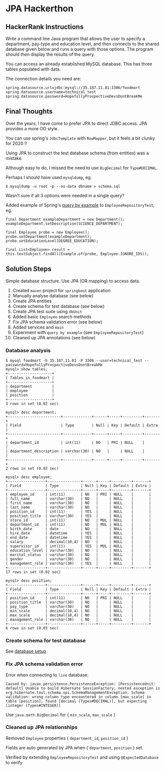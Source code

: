 # JPA Hackerthon

## HackerRank Instructions

Write a command line Java program that allows the user to specify a department, pay-type and education level, and then connects to the shared database given below and runs a query with those options. The program should then display the results of the query.

You can access an already established MySQL database. This has three tables populated with data.

The connection details you need are:

```
spring.datasource.url=jdbc:mysql://35.187.11.81:3306/foodmart
spring.datasource.username=technical_test
spring.datasource.password=HopefullyProspectiveDevsDontBreakMe
```

## Final Thoughts

Over the years, I have come to prefer JPA to direct JDBC access. JPA provides a more OO style.

You can use spring's `JdbcTemplate` with `RowMapper`, but it feels a bit clunky for 2020 !!

Using JPA to construct the test database schema (from entities) was a mistake.

Although easy to do, I missed the need to use `BigDecimal` for `Type#DECIMAL`.

Perhaps I should have used `mysqldump`, eg.

```
$ mysqldump -u root -p --no-data dbname > schema.sql
```

Wasn't sure if all 3 options were needed in a single query?

Added example of Spring's [query by example](https://www.baeldung.com/spring-data-query-by-example) to `EmployeeRepositoryTest`, eg.

```
final Department exampleDepartment = new Department();
exampleDepartment.setDescription(SCIENCE_DEPARTMENT);

final Employee probe = new Employee();
probe.setDepartment(exampleDepartment);
probe.setEducationLevel(DEGREE_EDUCATION);

final List<Employee> result = this.testSubject.findAll(Example.of(probe, Employee.IGNORE_IDS));
```

## Solution Steps

Simple database structure. Use JPA (OR mapping) to access data.

1. Created `maven` project for `springboot` application
1. Manually analyse database (see below)
1. Create JPA entities
1. Create schema for test database (see below)
1. Create JPA test suite using `dbUnit`
1. Added basic `Employee` search methods
1. Fix JPA schema validation error (see below)
1. Added services and `main`
1. Experiment with `query by example` (see `EmployeeRepositoryTest`)
1. Cleaned up JPA annotations (see below)

### Database analysis

```
$ mysql foodmart -h 35.187.11.81 -P 3306 --user=technical_test --password=HopefullyProspectiveDevsDontBreakMe
mysql> show tables;
+--------------------+
| Tables_in_foodmart |
+--------------------+
| department         |
| employee           |
| position           |
+--------------------+
3 rows in set (0.02 sec)

mysql> desc department;
+------------------------+-------------+------+-----+---------+-------+
| Field                  | Type        | Null | Key | Default | Extra |
+------------------------+-------------+------+-----+---------+-------+
| department_id          | int(11)     | NO   | PRI | NULL    |       |
| department_description | varchar(30) | NO   |     | NULL    |       |
+------------------------+-------------+------+-----+---------+-------+
2 rows in set (0.03 sec)

mysql> desc employee;
+-----------------+---------------+------+-----+---------+-------+
| Field           | Type          | Null | Key | Default | Extra |
+-----------------+---------------+------+-----+---------+-------+
| employee_id     | int(11)       | NO   | PRI | NULL    |       |
| full_name       | varchar(30)   | NO   |     | NULL    |       |
| first_name      | varchar(30)   | NO   |     | NULL    |       |
| last_name       | varchar(30)   | NO   |     | NULL    |       |
| position_id     | int(11)       | YES  |     | NULL    |       |
| position_title  | varchar(30)   | YES  |     | NULL    |       |
| store_id        | int(11)       | NO   | MUL | NULL    |       |
| department_id   | int(11)       | NO   | MUL | NULL    |       |
| birth_date      | date          | NO   |     | NULL    |       |
| hire_date       | datetime      | YES  |     | NULL    |       |
| end_date        | datetime      | YES  |     | NULL    |       |
| salary          | decimal(10,4) | NO   |     | NULL    |       |
| supervisor_id   | int(11)       | YES  | MUL | NULL    |       |
| education_level | varchar(30)   | NO   |     | NULL    |       |
| marital_status  | varchar(30)   | NO   |     | NULL    |       |
| gender          | varchar(30)   | NO   |     | NULL    |       |
| management_role | varchar(30)   | YES  |     | NULL    |       |
+-----------------+---------------+------+-----+---------+-------+
17 rows in set (0.02 sec)
 
mysql> desc position;
+-----------------+---------------+------+-----+---------+-------+
| Field           | Type          | Null | Key | Default | Extra |
+-----------------+---------------+------+-----+---------+-------+
| position_id     | int(11)       | NO   | PRI | NULL    |       |
| position_title  | varchar(30)   | NO   |     | NULL    |       |
| pay_type        | varchar(30)   | NO   |     | NULL    |       |
| min_scale       | decimal(10,4) | NO   |     | NULL    |       |
| max_scale       | decimal(10,4) | NO   |     | NULL    |       |
| management_role | varchar(30)   | NO   |     | NULL    |       |
+-----------------+---------------+------+-----+---------+-------+
6 rows in set (0.03 sec)
```

### Create schema for test database

See [database setup](./h2-setup.md)

### Fix JPA schema validation error

Error when connecting to `live` database:

```
Caused by: javax.persistence.PersistenceException: [PersistenceUnit: default] Unable to build Hibernate SessionFactory; nested exception is org.hibernate.tool.schema.spi.SchemaManagementException: Schema-validation: wrong column type encountered in column [max_scale] in table [position]; found [decimal (Types#DECIMAL)], but expecting [integer (Types#INTEGER)]
```

Use `java.math.BigDecimal` for { `min_scale`, `max_scale` }

### Cleaned up JPA relationships

Removed `Employee` properties { `department_id`, `position_id` }

Fields are auto generated by JPA when { `department`, `position` } set.

Verified by extending `EmployeeRepositoryTest` and using `@ExpectedDatabase` to verify

